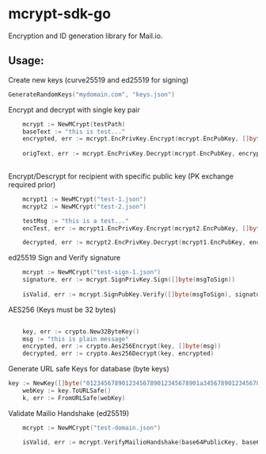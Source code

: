 # mcrypt-sdk-go

Encryption and ID generation library for Mail.io. 

## Usage: 

Create new keys (curve25519 and ed25519 for signing)
```go
GenerateRandomKeys("mydomain.com", "keys.json")
```

Encrypt and decrypt with single key pair
```go
    mcrypt := NewMCrypt(testPath)
	baseText := "this is test..."
	encrypted, err := mcrypt.EncPrivKey.Encrypt(mcrypt.EncPubKey, []byte(baseText))
	
	origText, err := mcrypt.EncPrivKey.Decrypt(mcrypt.EncPubKey, encrypted)
	
```

Encrypt/Descrypt for recipient with specific public key (PK exchange required prior)

```go
	mcrypt1 := NewMCrypt("test-1.json")
	mcrypt2 := NewMCrypt("test-2.json")

	testMsg := "this is a test..."
	encTest, err := mcrypt1.EncPrivKey.Encrypt(mcrypt2.EncPubKey, []byte(testMsg))

	decrypted, err := mcrypt2.EncPrivKey.Decrypt(mcrypt1.EncPubKey, encTest)
```

ed25519 Sign and Verify signature

```go
	mcrypt := NewMCrypt("test-sign-1.json")
	signature, err := mcrypt.SignPrivKey.Sign([]byte(msgToSign))
	
	isValid, err := mcrypt.SignPubKey.Verify([]byte(msgToSign), signature)
```

AES256 (Keys must be 32 bytes)

```go
    
    key, err := crypto.New32ByteKey()
	msg := "this is plain message"
	encrypted, err := crypto.Aes256Encrypt(key, []byte(msg))
	decrypted, err := crypto.Aes256Decrypt(key, encrypted)
```

Generate URL safe Keys for database (byte keys)

```go
key := NewKey([]byte("01234567890123456789012345678901a34567890123456789012345678901234567890123456789"))
	webKey := key.ToURLSafe()
	k, err := FromURLSafe(webKey)
```

Validate Mailio Handshake (ed25519)

```go
	mcrypt := NewMCrypt("test-domain.json")

	isValid, err := mcrypt.VerifyMailioHandshake(base64PublicKey, base64Signature, plainTextContract)
```
